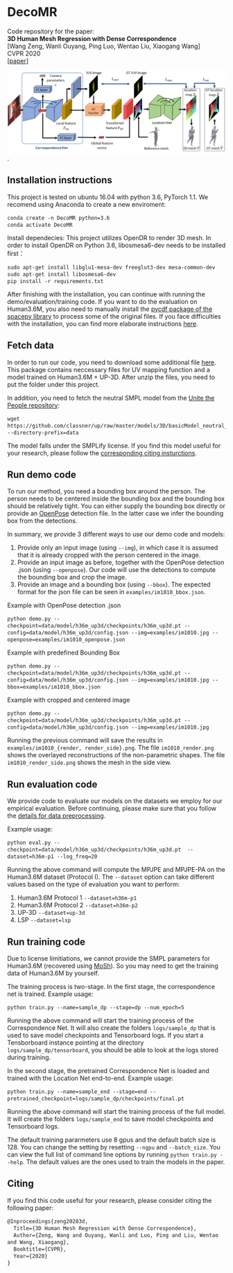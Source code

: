# DecoMR
Code repository for the paper:  
**3D Human Mesh Regression with Dense Correspondence**  
[Wang Zeng, Wanli Ouyang, Ping Luo, Wentao Liu, Xiaogang Wang]  
CVPR 2020  
[[paper](https://arxiv.org/pdf/2006.05734.pdf)]

![teaser](images/framework.PNG).

## Installation instructions
This project is tested on ubuntu 16.04 with python 3.6, PyTorch 1.1. We recomend using Anaconda to create a new enviroment:

```
conda create -n DecoMR python=3.6
conda activate DecoMR
```

Install dependecies: This project utilizes OpenDR to render 3D mesh. 
In order to install OpenDR on Python 3.6, libosmesa6-dev needs to be installed first：
```
sudo apt-get install libglu1-mesa-dev freeglut3-dev mesa-common-dev
sudo apt-get install libosmesa6-dev
pip install -r requirements.txt
```

After finishing with the installation, 
you can continue with running the demo/evaluation/training code. 
If you want to do the evaluation on Human3.6M, 
you also need to manually install the 
[pycdf package of the spacepy library](https://pythonhosted.org/SpacePy/pycdf.html) 
to process some of the original files. 
If you face difficulties with the installation, 
you can find more elaborate instructions 
[here](https://stackoverflow.com/questions/37232008/how-read-common-data-formatcdf-in-python).

## Fetch data
In order to run our code, you need to download some additional 
file [here](https://drive.google.com/drive/folders/1xWBVfQa7OZ14VgT9BVO9Lj_kDqRAcQ-e?usp=sharing).
This package contains neccessary files for UV mapping function and a model trained on Human3.6M + UP-3D.
After unzip the files, you need to put the folder under this project. 

In addition, you need to fetch the neutral SMPL model from the 
[Unite the People repository](https://github.com/classner/up):
```
wget https://github.com/classner/up/raw/master/models/3D/basicModel_neutral_lbs_10_207_0_v1.0.0.pkl --directory-prefix=data
```
The model falls under the SMPLify license. 
If you find this model useful for your research, please follow the 
[corresponding citing insturctions](https://github.com/classner/up/tree/master/3dfit/README.md).


## Run demo code
To run our method, you need a bounding box around the person. 
The person needs to be centered inside the bounding box and 
the bounding box should be relatively tight. 
You can either supply the bounding box directly or provide an
 [OpenPose](https://github.com/CMU-Perceptual-Computing-Lab/openpose) detection file. 
 In the latter case we infer the bounding box from the detections.

In summary, we provide 3 different ways to use our demo code and models:
1. Provide only an input image (using ```--img```), in which case it is assumed that
 it is already cropped with the person centered in the image.
2. Provide an input image as before, 
together with the OpenPose detection .json (using ```--openpose```). 
Our code will use the detections to compute the bounding box and crop the image.
3. Provide an image and a bounding box (using ```--bbox```). 
The expected format for the json file can be seen in ```examples/im1010_bbox.json```.

Example with OpenPose detection .json
```
python demo.py --checkpoint=data/model/h36m_up3d/checkpoints/h36m_up3d.pt --config=data/model/h36m_up3d/config.json --img=examples/im1010.jpg --openpose=examples/im1010_openpose.json
```
Example with predefined Bounding Box
```
python demo.py --checkpoint=data/model/h36m_up3d/checkpoints/h36m_up3d.pt --config=data/model/h36m_up3d/config.json --img=examples/im1010.jpg --bbox=examples/im1010_bbox.json
```
Example with cropped and centered image
```
python demo.py --checkpoint=data/model/h36m_up3d/checkpoints/h36m_up3d.pt --config=data/model/h36m_up3d/config.json --img=examples/im1010.jpg
```

Running the previous command will save the results in ```examples/im1010_{render, render_side}.png```. 
The file ```im1010_render.png``` shows the overlayed reconstructions of the non-parametric shapes.
The file ```im1010_render_side.png``` shows the mesh in the side view.

## Run evaluation code

We provide code to evaluate our models on the datasets we employ for our empirical evaluation. 
Before continuing, please make sure that you follow the 
[details for data preprocessing](datasets/preprocess/README.md).

Example usage:
```
python eval.py --checkpoint=data/model/h36m_up3d/checkpoints/h36m_up3d.pt  --dataset=h36m-p1 --log_freq=20
```
Running the above command will compute the MPJPE and MPJPE-PA on the Human3.6M dataset (Protocol I). The ```--dataset``` option can take different values based on the type of evaluation you want to perform:
1. Human3.6M Protocol 1 ```--dataset=h36m-p1```
2. Human3.6M Protocol 2 ```--dataset=h36m-p2```
3. UP-3D ```--dataset=up-3d```
4. LSP ```--dataset=lsp```

## Run training code
Due to license limitiations, we cannot provide the SMPL parameters for Human3.6M 
(recovered using [MoSh](http://mosh.is.tue.mpg.de)). 
So you may need to get the training data of Human3.6M by yourself.

The training process is two-stage. In the first stage, the correspondence net is trained.
Example usage:
```
python train.py --name=sample_dp --stage=dp --num_epoch=5
```
Running the above command will start the training process of the Correspondence Net.
It will also create the folders `logs/sample_dp` that is used to save model checkpoints 
and Tensorboard logs.
If you start a Tensborboard instance pointing at the directory `logs/sample_dp/tensorboard`, 
you should be able to look at the logs stored during training.

In the second stage, the pretrained Correspondence Net is loaded 
and trained with the Location Net end-to-end. Example usage:
```
python train.py --name=sample_end --stage=end --pretrained_checkpoint=logs/sample_dp/checkpoints/final.pt
```

Running the above command will start the training process of the full model. 
It will create the folders `logs/sample_end` to save model checkpoints and Tensorboard logs.

The default training pararmeters use 8 gpus and the default batch size is 128. 
You can change the setting by resetting `--ngpu` and `--batch_size`.
You can view the full list of command line options by running `python train.py --help`. 
The default values are the ones used to train the models in the paper. 



## Citing
If you find this code useful for your research, please consider citing the following paper:

	@Inproceedings{zeng20203d,
	  Title={3D Human Mesh Regression with Dense Correspondence},
	  Author={Zeng, Wang and Ouyang, Wanli and Luo, Ping and Liu, Wentao and Wang, Xiaogang},
	  Booktitle={CVPR},
	  Year={2020}
	}